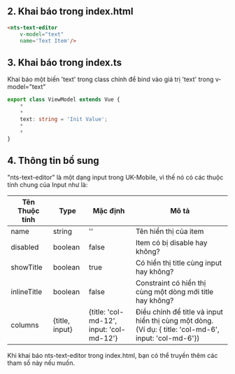 ## 2. Khai báo trong index.html

```html
<nts-text-editor
    v-model="text"
    name='Text Item'/>
```

## 3. Khai báo trong index.ts

Khai báo một biến 'text' trong class chính để bind vào giá trị 'text' trong v-model="text"

```ts
export class ViewModel extends Vue {
    *
    *
    text: string = 'Init Value';
    *
    *
}
```
## 4. Thông tin bổ sung

"nts-text-editor" là một dạng input trong UK-Mobile, vì thế nó có các thuộc tính chung của Input như là: 

| Tên Thuộc tính| Type | Mặc định | Mô tả |
| --------------|------| -------- | ------|
| name | string | '' | Tên hiển thị của item |
| disabled | boolean | false | Item có bị disable hay không? |
| showTitle | boolean | true | Có hiển thị title cùng input hay không? |
| inlineTitle | boolean | false | Constraint có hiển thị cùng một dòng mới title hay không? |
| columns | {title, input} | {title: 'col-md-12', input: 'col-md-12'} | Điều chỉnh để title và input hiển thị cùng một dòng. (Ví dụ: { title: 'col-md-6', input: 'col-md-6'})|

Khi khai báo nts-text-editor trong index.html, bạn có thể truyền thêm các tham số này nếu muốn.  